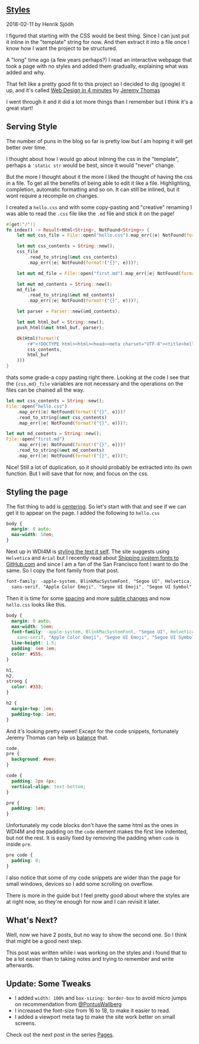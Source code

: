 ## [Styles](/blog/2018-02-11-styles)

2018-02-11 by Henrik Sjööh

I figured that starting with the CSS would be best thing. Since I can just put it inline in the "template" string for now. And then extract it into a file once I know how I want the project to be structured.

A "long" time ago (a few years perhaps?) I read an interactive webpage that took a page with no styles and added them gradually, explaining what was added and why.

That felt like a pretty good fit to this project so I decided to dig (google) it up, and it's called [Web Design in 4 minutes](https://jgthms.com/web-design-in-4-minutes) by [Jeremy Thomas](https://jgthms.com)

I went through it and it did a lot more things than I remember but I think it's a great start!

## Serving Style

The number of puns in the blog so far is pretty low but I am hoping it will get better over time.

I thought about how I would go about inlining the css in the "template", perhaps a `'static str` would be best, since it would "never" change.

But the more I thought about it the more I liked the thought of having the css in a file. To get all the benefits of being able to edit it like a file. Highlighting, completion, automatic formatting and so on. It can still be inlined, but it wont require a recompile on changes.

I created a `hello.css` and with some copy-pasting and "creative" renaming I was able to read the `.css` file like the `.md` file and stick it on the page!

```rust
#[get("/")]
fn index() -> Result<Html<String>, NotFound<String>> {
    let mut css_file = File::open("hello.css").map_err(|e| NotFound(format!("{}", e)))?;

    let mut css_contents = String::new();
    css_file
        .read_to_string(&mut css_contents)
        .map_err(|e| NotFound(format!("{}", e)))?;

    let mut md_file = File::open("first.md").map_err(|e| NotFound(format!("{}", e)))?;

    let mut md_contents = String::new();
    md_file
        .read_to_string(&mut md_contents)
        .map_err(|e| NotFound(format!("{}", e)))?;

    let parser = Parser::new(&md_contents);

    let mut html_buf = String::new();
    push_html(&mut html_buf, parser);

    Ok(Html(format!(
        r#"<!DOCTYPE html><html><head><meta charset="UTF-8"><title>helloblog</title><style>{}</style></head><body>{}</body></html>"#,
        css_contents,
        html_buf
    )))
}
```

thats some grade-a copy pasting right there. Looking at the code I see that the `{css,md}_file` variables are not necessary and the operations on the files can be chained all the way.

```rust
let mut css_contents = String::new();
File::open("hello.css")
    .map_err(|e| NotFound(format!("{}", e)))?
    .read_to_string(&mut css_contents)
    .map_err(|e| NotFound(format!("{}", e)))?;

let mut md_contents = String::new();
File::open("first.md")
    .map_err(|e| NotFound(format!("{}", e)))?
    .read_to_string(&mut md_contents)
    .map_err(|e| NotFound(format!("{}", e)))?;
```

Nice! Still a lot of duplication, so it should probably be extracted into its own function. But I will save that for now, and focus on the css.

## Styling the page

The fist thing to add is [centering](https://jgthms.com/web-design-in-4-minutes/#centering). So let's start with that and see if we can get it to appear on the page. I added the following to `hello.css`

```css
body {
  margin: 0 auto;
  max-width: 50em;
}
```

Next up in WDI4M is [styling the text it self](https://jgthms.com/web-design-in-4-minutes/#font-family). The site suggests using `Helvetica` and `Arial` but I recently read about [Shipping system fonts to GitHub.com](http://markdotto.com/2018/02/07/github-system-fonts/) and since I am a fan of the San Francisco font I want to do the same. So I copy the font family from that post.

```css
font-family: -apple-system, BlinkMacSystemFont, "Segoe UI", Helvetica, Arial,
  sans-serif, "Apple Color Emoji", "Segoe UI Emoji", "Segoe UI Symbol";
```

Then it is time for some [spacing](https://jgthms.com/web-design-in-4-minutes/#spacing) and more [subtle changes](https://jgthms.com/web-design-in-4-minutes/#color-contrast) and now `hello.css` looks like this.

```css
body {
  margin: 0 auto;
  max-width: 50em;
  font-family: -apple-system, BlinkMacSystemFont, "Segoe UI", Helvetica, Arial,
    sans-serif, "Apple Color Emoji", "Segoe UI Emoji", "Segoe UI Symbol";
  line-height: 1.5;
  padding: 4em 1em;
  color: #555;
}

h1,
h2,
strong {
  color: #333;
}

h2 {
  margin-top: 1em;
  padding-top: 1em;
}
```

And it's looking pretty sweet! Except for the code snippets, fortunately Jeremy Thomas can help us [balance](https://jgthms.com/web-design-in-4-minutes/#balance) that.

```css
code,
pre {
  background: #eee;
}

code {
  padding: 2px 4px;
  vertical-align: text-bottom;
}

pre {
  padding: 1em;
}
```

Unfortunately my code blocks don't have the same html as the ones in WDI4M and the padding on the `code` element makes the first line indented, but not the rest. It is easily fixed by removing the padding when `code` is inside `pre`.

```css
pre code {
  padding: 0;
}
```

I also notice that some of my code snippets are wider than the page for small windows, devices so I add some scrolling on overflow.

There is more in the guide but I feel pretty good about where the styles are at right now, so they're enough for now and I can revisit it later.

## What's Next?

Well, now we have 2 posts, but no way to show the second one. So I think that might be a good next step.

This post was written while i was working on the styles and i found that to be a lot easier than to taking notes and trying to remember and write afterwards.

## Update: Some Tweaks

* I added `width: 100%` and `box-sizing: border-box` to avoid micro jumps on recommendation from [@PontusWallberg](https://twitter.com/PontusWallberg)
* I increased the font-size from 16 to 18, to make it easier to read.
* I added a viewport meta tag to make the site work better on small screens.

Check out the next post in the series [Pages](/blog/2018-02-11-pages).

